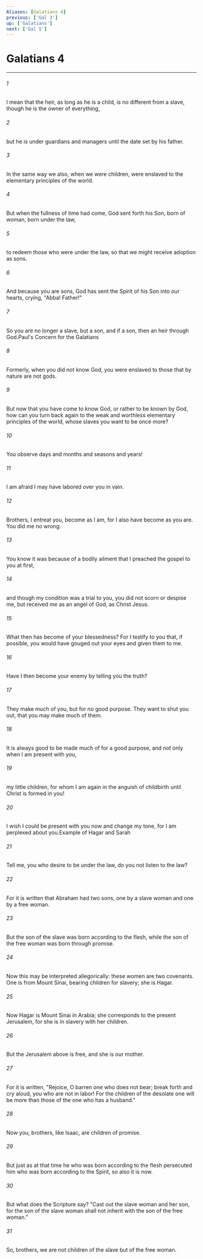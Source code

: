 ```yaml
---
Aliases: [Galatians 4]
previous: ['Gal 3']
up: ['Galatians']
next: ['Gal 5']
---
```

# Galatians 4

***

 

###### 1 
I mean that the heir, as long as he is a child, is no different from a slave, though he is the owner of everything, 
 

###### 2 
but he is under guardians and managers until the date set by his father. 
 

###### 3 
In the same way we also, when we were children, were enslaved to the elementary principles of the world. 
 

###### 4 
But when the fullness of time had come, God sent forth his Son, born of woman, born under the law, 
 

###### 5 
to redeem those who were under the law, so that we might receive adoption as sons. 
 

###### 6 
And because you are sons, God has sent the Spirit of his Son into our hearts, crying, "Abba! Father!" 
 

###### 7 
So you are no longer a slave, but a son, and if a son, then an heir through God.Paul's Concern for the Galatians
 
 

###### 8 
Formerly, when you did not know God, you were enslaved to those that by nature are not gods. 
 

###### 9 
But now that you have come to know God, or rather to be known by God, how can you turn back again to the weak and worthless elementary principles of the world, whose slaves you want to be once more? 
 

###### 10 
You observe days and months and seasons and years! 
 

###### 11 
I am afraid I may have labored over you in vain.
 
 

###### 12 
Brothers, I entreat you, become as I am, for I also have become as you are. You did me no wrong. 
 

###### 13 
You know it was because of a bodily ailment that I preached the gospel to you at first, 
 

###### 14 
and though my condition was a trial to you, you did not scorn or despise me, but received me as an angel of God, as Christ Jesus. 
 

###### 15 
What then has become of your blessedness? For I testify to you that, if possible, you would have gouged out your eyes and given them to me. 
 

###### 16 
Have I then become your enemy by telling you the truth? 
 

###### 17 
They make much of you, but for no good purpose. They want to shut you out, that you may make much of them. 
 

###### 18 
It is always good to be made much of for a good purpose, and not only when I am present with you, 
 

###### 19 
my little children, for whom I am again in the anguish of childbirth until Christ is formed in you! 
 

###### 20 
I wish I could be present with you now and change my tone, for I am perplexed about you.Example of Hagar and Sarah
 
 

###### 21 
Tell me, you who desire to be under the law, do you not listen to the law? 
 

###### 22 
For it is written that Abraham had two sons, one by a slave woman and one by a free woman. 
 

###### 23 
But the son of the slave was born according to the flesh, while the son of the free woman was born through promise. 
 

###### 24 
Now this may be interpreted allegorically: these women are two covenants. One is from Mount Sinai, bearing children for slavery; she is Hagar. 
 

###### 25 
Now Hagar is Mount Sinai in Arabia; she corresponds to the present Jerusalem, for she is in slavery with her children. 
 

###### 26 
But the Jerusalem above is free, and she is our mother. 
 

###### 27 
For it is written,
 "Rejoice, O barren one who does not bear; 
 break forth and cry aloud, you who are not in labor! 
 For the children of the desolate one will be more 
 than those of the one who has a husband."
 
 

###### 28 
Now you, brothers, like Isaac, are children of promise. 
 

###### 29 
But just as at that time he who was born according to the flesh persecuted him who was born according to the Spirit, so also it is now. 
 

###### 30 
But what does the Scripture say? "Cast out the slave woman and her son, for the son of the slave woman shall not inherit with the son of the free woman." 
 

###### 31 
So, brothers, we are not children of the slave but of the free woman.
 
